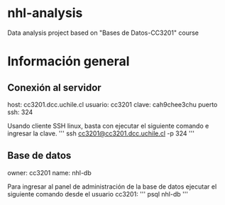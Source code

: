 # nhl-analysis
Data analysis project based on "Bases de Datos-CC3201" course

# Información general

## Conexión al servidor
host: cc3201.dcc.uchile.cl
usuario: cc3201
clave: cah9chee3chu
puerto ssh: 324

Usando cliente SSH linux, basta con ejecutar el siguiente comando e ingresar la clave.
'''
ssh cc3201@cc3201.dcc.uchile.cl -p 324
'''

## Base de datos

owner: cc3201
name: nhl-db

Para ingresar al panel de administración de la base de datos ejecutar el siguiente comando desde el usuario cc3201:
'''
psql nhl-db
'''
